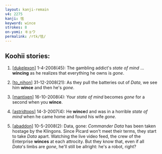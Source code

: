 ```yaml
---
layout: kanji-remain
v4: 2275
kanji: 怯
keyword: wince
strokes: 8
on-yomi: キョウ
permalink: /rtk/怯/
---
```


## Koohii stories: 

1) [<a href="http://kanji.koohii.com/profile/dukelexon">dukelexon</a>] 1-4-2008(45): The gambling addict&#039;s <em>state of mind</em> ... <strong>wincing</strong> as he realizes that everything he owns is <em>gone</em>.

2) [<a href="http://kanji.koohii.com/profile/to_nihon">to_nihon</a>] 31-12-2008(21): As they pull the batteries out of <em>Data</em>, we see him <strong>wince</strong> and then he&#039;s <em>gone</em>.

3) [<a href="http://kanji.koohii.com/profile/mantixen">mantixen</a>] 16-10-2008(4): Your <em>state of mind</em> becomes <em>gone</em> for a second when you<strong> wince</strong>.

4) [<a href="http://kanji.koohii.com/profile/astridtops">astridtops</a>] 14-3-2007(4): He<strong> wince</strong>d and was in a horrible <em>state of mind</em> when he came home and found his wife <em>gone</em>.

5) [<a href="http://kanji.koohii.com/profile/abaddon">abaddon</a>] 10-5-2008(2): Data, gone: <em>Commander Data</em> has been taken hostage by the Klingons. Since Picard won&#039;t meet their terms, they start to take <em>Data</em> apart. Watching the live video feed, the crew of the Enterprise <strong>winces</strong> at each attrocity. But they know that, even if all <em>Data</em>&#039;s limbs are <em>gone</em>, he&#039;ll still be allright: he&#039;s a robot, right?


